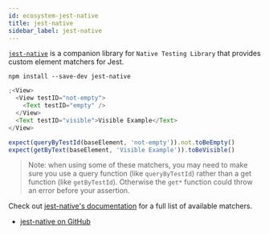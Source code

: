 ```yaml
---
id: ecosystem-jest-native
title: jest-native
sidebar_label: jest-native
---
```


[`jest-native`](https://github.com/testing-library/jest-native) is a companion
library for `Native Testing Library` that provides custom element matchers for
Jest.

```
npm install --save-dev jest-native
```

```javascript
;<View>
  <View testID="not-empty">
    <Text testID="empty" />
  </View>
  <Text testID="visible">Visible Example</Text>
</View>

expect(queryByTestId(baseElement, 'not-empty')).not.toBeEmpty()
expect(getByText(baseElement, 'Visible Example')).toBeVisible()
```

> Note: when using some of these matchers, you may need to make sure you use a
> query function (like `queryByTestId`) rather than a get function (like
> `getByTestId`). Otherwise the `get*` function could throw an error before your
> assertion.

Check out
[jest-native's documentation](https://github.com/testing-library/jest-native)
for a full list of available matchers.

- [jest-native on GitHub](https://github.com/testing-library/jest-native)
